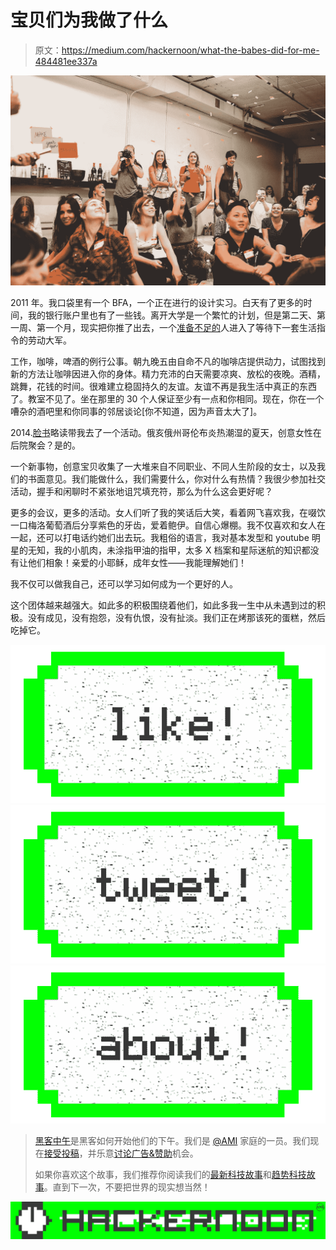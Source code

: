 # 宝贝们为我做了什么

> 原文：<https://medium.com/hackernoon/what-the-babes-did-for-me-484481ee337a>

![](img/1e11cc3f15ae311dc996ac75e2da548a.png)

2011 年。我口袋里有一个 BFA，一个正在进行的设计实习。白天有了更多的时间，我的银行账户里也有了一些钱。离开大学是一个繁忙的计划，但是第二天、第一周、第一个月，现实把你推了出去，一个[准备不足的](https://hackernoon.com/tagged/ill-prepared)人进入了等待下一套生活指令的劳动大军。

工作，咖啡，啤酒的例行公事。朝九晚五由自命不凡的咖啡店提供动力，试图找到新的方法让咖啡因进入你的身体。精力充沛的白天需要凉爽、放松的夜晚。酒精，跳舞，花钱的时间。很难建立稳固持久的友谊。友谊不再是我生活中真正的东西了。教室不见了。坐在那里的 30 个人保证至少有一点和你相同。现在，你在一个嘈杂的酒吧里和你同事的邻居谈论[你不知道，因为声音太大了]。

2014.[脸书](https://hackernoon.com/tagged/facebook)略读带我去了一个活动。俄亥俄州哥伦布炎热潮湿的夏天，创意女性在后院聚会？是的。

一个新事物，创意宝贝收集了一大堆来自不同职业、不同人生阶段的女士，以及我们的书面意见。我们能做什么，我们需要什么，你对什么有热情？我很少参加社交活动，握手和闲聊时不紧张地诅咒填充符，那么为什么这会更好呢？

更多的会议，更多的活动。女人们听了我的笑话后大笑，看着网飞喜欢我，在啜饮一口梅洛葡萄酒后分享紫色的牙齿，爱着鲍伊。自信心爆棚。我不仅喜欢和女人在一起，还可以打电话约她们出去玩。我粗俗的语言，我对基本发型和 youtube 明星的无知，我的小肌肉，未涂指甲油的指甲，太多 X 档案和星际迷航的知识都没有让他们相象！亲爱的小耶稣，成年女性——我能理解她们！

我不仅可以做我自己，还可以学习如何成为一个更好的人。

这个团体越来越强大。如此多的积极围绕着他们，如此多我一生中从未遇到过的积极。没有成见，没有抱怨，没有仇恨，没有扯淡。我们正在烤那该死的蛋糕，然后吃掉它。

[![](img/50ef4044ecd4e250b5d50f368b775d38.png)](http://bit.ly/HackernoonFB)[![](img/979d9a46439d5aebbdcdca574e21dc81.png)](https://goo.gl/k7XYbx)[![](img/2930ba6bd2c12218fdbbf7e02c8746ff.png)](https://goo.gl/4ofytp)

> [黑客中午](http://bit.ly/Hackernoon)是黑客如何开始他们的下午。我们是 [@AMI](http://bit.ly/atAMIatAMI) 家庭的一员。我们现在[接受投稿](http://bit.ly/hackernoonsubmission)，并乐意[讨论广告&赞助](mailto:partners@amipublications.com)机会。
> 
> 如果你喜欢这个故事，我们推荐你阅读我们的[最新科技故事](http://bit.ly/hackernoonlatestt)和[趋势科技故事](https://hackernoon.com/trending)。直到下一次，不要把世界的现实想当然！

[![](img/be0ca55ba73a573dce11effb2ee80d56.png)](https://goo.gl/Ahtev1)